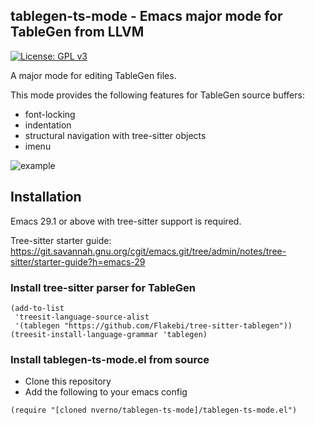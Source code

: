 ## tablegen-ts-mode - Emacs major mode for TableGen from LLVM

[![License: GPL v3](https://img.shields.io/badge/License-GPLv3-blue.svg)](https://www.gnu.org/licenses/gpl-3.0)

A major mode for editing TableGen files. 

This mode provides the following features for TableGen source buffers:

  - font-locking
  - indentation
  - structural navigation with tree-sitter objects
  - imenu
  
![example](doc/tablegen.png)

## Installation

Emacs 29.1 or above with tree-sitter support is required. 

Tree-sitter starter guide: https://git.savannah.gnu.org/cgit/emacs.git/tree/admin/notes/tree-sitter/starter-guide?h=emacs-29

### Install tree-sitter parser for TableGen

```elisp
(add-to-list
 'treesit-language-source-alist
 '(tablegen "https://github.com/Flakebi/tree-sitter-tablegen"))
(treesit-install-language-grammar 'tablegen)
```

### Install tablegen-ts-mode.el from source

- Clone this repository
- Add the following to your emacs config

```elisp
(require "[cloned nverno/tablegen-ts-mode]/tablegen-ts-mode.el")
```
